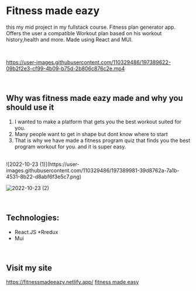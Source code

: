 # Fitness made eazy
this my mid project in my fullstack course.
Fitness plan generator app. Offers the user a compatible Workout plan based on his workout history,health and more. Made using React and MUI.


<br>

https://user-images.githubusercontent.com/110329486/197389622-09b2f2e3-cf99-4b09-b75d-2b806c876c2e.mp4



<br>
  
## Why was fitness made eazy made and why you should use it

1. I wanted to make a platform that gets you the best workout suited for you.
2. Many people want to get in shape but dont know where to start
3. That is why we have made a fitness program quiz that finds you the best program workout for you. and it is super easy.


<br>
![2022-10-23 (1)](https://user-images.githubusercontent.com/110329486/197389981-39d8762a-7a1b-4531-8b22-d8abf6f3e5c7.png)


<br>


![2022-10-23 (2)](https://user-images.githubusercontent.com/110329486/197389818-051fbea8-ed88-43ae-9ac7-27b846c54e34.png)

<br>

## Technologies:


* React.JS
*Rredux
* Mui


<br>

## Visit my site
https://fitnessmadeeazy.netlify.app/
<a href="https://fitnessmadeeazy.netlify.app/">fitness made easy</a>

